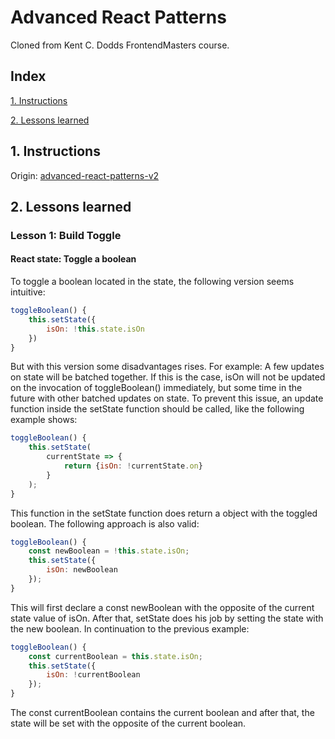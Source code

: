 # Advanced React Patterns
Cloned from Kent C. Dodds FrontendMasters course.


## Index

[1. Instructions](#1-instructions/) 

[2. Lessons learned](#2-lessons-learned)



## 1. Instructions
Origin: [advanced-react-patterns-v2](https://github.com/kentcdodds/advanced-react-patterns-v2/tree/frontend-masters)


## 2. Lessons learned
### Lesson 1: Build Toggle
#### React state: Toggle a boolean 
To toggle a boolean located in the state, the following version seems intuitive:
```javascript
toggleBoolean() {
    this.setState({
        isOn: !this.state.isOn
    })
}
```
But with this version some disadvantages rises. For example: A few updates on state will be batched together. If this is the case, isOn will not be updated on the invocation of toggleBoolean() immediately, but some time in the future with other batched updates on state.
To prevent this issue, an update function inside the setState function should be called, like the following example shows:
```javascript
toggleBoolean() {
    this.setState(
        currentState => {
            return {isOn: !currentState.on}
        }
    );
}
```
This function in the setState function does return a object with the toggled boolean.
The following approach is also valid:
```javascript
toggleBoolean() {
    const newBoolean = !this.state.isOn;
    this.setState({
        isOn: newBoolean
    });
}
```
This will first declare a const newBoolean with the opposite of the current state value of isOn. After that, setState does his job by setting the state with the new boolean.
In continuation to the previous example:
```javascript
toggleBoolean() {
    const currentBoolean = this.state.isOn;
    this.setState({
        isOn: !currentBoolean
    });
}
```
The const currentBoolean contains the current boolean and after that, the state will be set with the opposite of the current boolean.